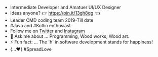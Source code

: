 
- Intermediate Developer and Amatuer UI/UX Designer
- Ideas anyone? 👉 https://pin.it/13gh8qg 👈
- Leader CMD coding team 2019-Till date
- #Java and #Kotlin enthusiast
- Follow me on [Twitter](https://twitter.com/solidwo07765499?s=09) and [Instagram](https://www.instagram.com/_solid.works)
- 💬 Ask me about ... Programming, Wood works, Wood art.
- ⚡ Fun fact: ... The 'h' in software development stands for happiness!
- {...♥️} #SpreadLove

<!--
**solidtm/solidtm** is a ✨ _special_ ✨ repository because its `README.md` (this file) appears on your GitHub profile.

Here are some ideas to get you started:

- 🔭 I’m currently working on ...
- 🌱 I’m currently learning ...
- 👯 I’m looking to collaborate on ...
- 🤔 I’m looking for help with ...
- 💬 Ask me about ...
- 📫 How to reach me: ...
- 😄 Pronouns: ...
- ⚡ Fun fact: ...
-->
